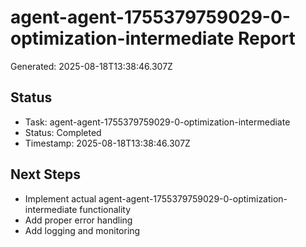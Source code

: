 # agent-agent-1755379759029-0-optimization-intermediate Report

Generated: 2025-08-18T13:38:46.307Z

## Status
- Task: agent-agent-1755379759029-0-optimization-intermediate
- Status: Completed
- Timestamp: 2025-08-18T13:38:46.307Z

## Next Steps
- Implement actual agent-agent-1755379759029-0-optimization-intermediate functionality
- Add proper error handling
- Add logging and monitoring
